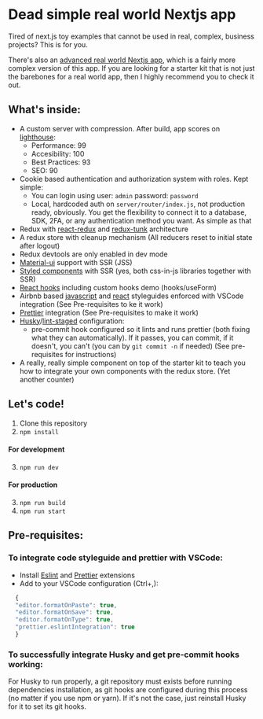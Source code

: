 # Dead simple real world Nextjs app

Tired of next.js toy examples that cannot be used in real, complex, business
projects? This is for you.

There's also an [advanced real world Nextjs app][14], which is a fairly more
complex version of this app. If you are looking for a starter kit that is not
just the barebones for a real world app, then I highly recommend you to check
it out.

## What's inside:

- A custom server with compression. After build, app scores on [lighthouse][1]:
  - Performance: 99
  - Accesibility: 100
  - Best Practices: 93
  - SEO: 90
- Cookie based authentication and authorization system with roles. Kept simple:
  - You can login using user: `admin` password: `password`
  - Local, hardcoded auth on `server/router/index.js`, not production
    ready, obviously. You get the flexibility to connect it to a database, SDK,
    2FA, or any authentication method you want. As simple as that
- Redux with [react-redux][2] and [redux-tunk][3] architecture
- A redux store with cleanup mechanism (All reducers reset to initial state
  after logout)
- Redux devtools are only enabled in dev mode
- [Material-ui][4] support with SSR (JSS)
- [Styled components][5] with SSR (yes, both css-in-js libraries together with
  SSR)
- [React hooks][6] including custom hooks demo (hooks/useForm)
- Airbnb based [javascript][7] and [react][8] styleguides enforced with VSCode
  integration (See Pre-requisites to ke it work)
- [Prettier][9] integration (See Pre-requisites to make it work)
- [Husky][10]/[lint-staged][11] configuration:
  - pre-commit hook configured so it lints and runs prettier (both fixing what
    they can automatically). If it passes, you can commit, if it doesn't, you
    can't (you can by `git commit -n` if needed) (See pre-requisites for
    instructions)
- A really, really simple component on top of the starter kit to teach you how
  to integrate your own components with the redux store. (Yet another counter)

## Let's code!

1. Clone this repository
2. `npm install`

#### For development

3. `npm run dev`

#### For production

3. `npm run build`
4. `npm run start`

## Pre-requisites:

### To integrate code styleguide and prettier with VSCode:

- Install [Eslint][12] and [Prettier][13] extensions
- Add to your VSCode configuration (Ctrl+,):

```javascript
  {
  "editor.formatOnPaste": true,
  "editor.formatOnSave": true,
  "editor.formatOnType": true,
  "prettier.eslintIntegration": true
  }
```

### To successfully integrate Husky and get pre-commit hooks working:

For Husky to run properly, a git repository must exists before running
dependencies installation, as git hooks are configured during this process
(no matter if you use npm or yarn). If it's not the case, just reinstall
Husky for it to set its git hooks.

[1]: https://developers.google.com/web/tools/lighthouse
[2]: https://redux.js.org/basics/usage-with-react
[3]: https://github.com/reduxjs/redux-thunk
[4]: https://material-ui.com
[5]: https://www.styled-components.com
[6]: https://reactjs.org/docs/hooks-reference.html
[7]: https://github.com/airbnb/javascript
[8]: https://github.com/airbnb/javascript/tree/master/react
[9]: https://prettier.io
[10]: https://github.com/typicode/husky
[11]: https://github.com/okonet/lint-staged
[12]: https://marketplace.visualstudio.com/items?itemName=dbaeumer.vscode-eslint
[13]: http://google.comhttps://marketplace.visualstudio.com/items?itemName=esbenp.prettier-vscode
[14]: https://github.com/AmetAlvirde/advanced-real-world-nextjs-app
